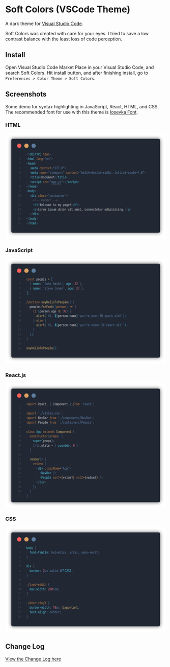# Soft Colors (VSCode Theme)

A dark theme for [Visual Studio Code](http://code.visualstudio.com).

Soft Colors was created with care for your eyes.
I tried to save a low contrast balance with the least loss of code perception.

## Install

Open Visual Studio Code Market Place in your Visual Studio Code, and search Soft Colors. Hit install button, and after finishing install, go to ```Preferences > Color Theme > Soft Colors```.

## Screenshots

Some demo for syntax highlighting in JavaScript, React, HTML, and CSS. The recommended font for use with this theme is [Iosevka Font](https://github.com/be5invis/Iosevka).

### HTML

![ScreenshotHTML](./assets/html.png)

### JavaScript

![ScreenshotJavaScript](./assets/js.png)

### React.js

![ScreenshotReact](./assets/react.png)

### CSS

![ScreenshotCSS](./assets/css.png)

## Change Log

[View the Change Log here](https://github.com/victorlitvinenko/vscode-soft-colors/blob/master/CHANGELOG.md)